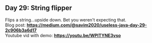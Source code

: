 ## Day 29: String flipper
Flips a string...upside down. Bet you weren't expecting that.  
Blog post: **<https://medium.com/@savim2020/useless-java-day-29-2c906b3a6d17>**  
Youtube vid with demo: **<https://youtu.be/WPITYNE3vso>**
